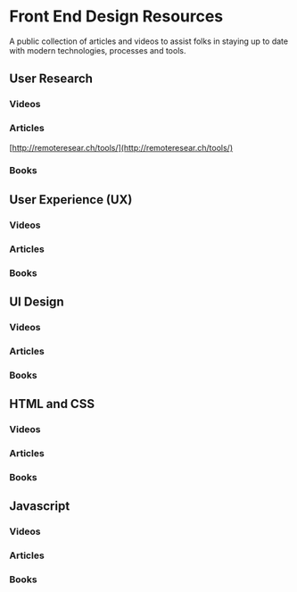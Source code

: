 # Front End Design Resources
A public collection of articles and videos to assist folks in staying up to date with modern technologies, processes and tools.

## User Research
### Videos

### Articles
[http://remoteresear.ch/tools/](http://remoteresear.ch/tools/)

### Books


## User Experience (UX)
### Videos

### Articles

### Books

## UI Design
### Videos

### Articles

### Books

## HTML and CSS
### Videos

### Articles

### Books

## Javascript
### Videos

### Articles

### Books
